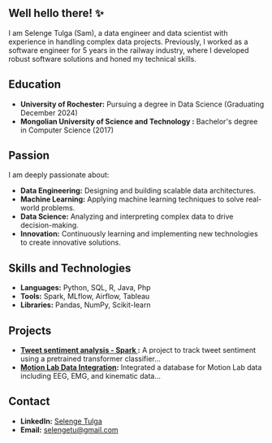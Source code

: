 ## Well hello there! ✨

I am Selenge Tulga (Sam), a data engineer and data scientist with experience in handling complex data projects. Previously, I worked as a software engineer for 5 years in the railway industry, where I developed robust software solutions and honed my technical skills.

## Education

- **University of Rochester:** Pursuing a degree in Data Science (Graduating December 2024)
- **Mongolian University of Science and Technology :** Bachelor's degree in Computer Science (2017)

## Passion

I am deeply passionate about:
- **Data Engineering:** Designing and building scalable data architectures.
- **Machine Learning:** Applying machine learning techniques to solve real-world problems.
- **Data Science:** Analyzing and interpreting complex data to drive decision-making.
- **Innovation:** Continuously learning and implementing new technologies to create innovative solutions.

## Skills and Technologies
- **Languages:** Python, SQL, R, Java, Php
- **Tools:** Spark, MLflow, Airflow, Tableau
- **Libraries:** Pandas, NumPy, Scikit-learn

## Projects
- **[Tweet sentiment analysis - Spark ](https://github.com/selengetu/End-to-end-Sentiment-Data-Project):** A project to track tweet sentiment using a pretrained transformer classifier...
- **[Motion Lab Data Integration](https://github.com/selengetu/Motion-Lab-Data-Integration):** Integrated a database for Motion Lab data including EEG, EMG, and kinematic data...


## Contact
- **LinkedIn:** [Selenge Tulga](https://www.linkedin.com/in/selenge-tulga/)
- **Email:** selengetu@gmail.com


<!--
**selengetu/selengetu** is a ✨ _special_ ✨ repository because its `README.md` (this file) appears on your GitHub profile.
![GitHub followers](https://img.shields.io/github/followers/username?style=social)
![LinkedIn](https://img.shields.io/badge/-LinkedIn-blue?style=flat&logo=linkedin&logoColor=white&link=https://www.linkedin.com/in/username/)
Here are some ideas to get you started:

- 🔭 I’m currently working on ...
- 🌱 I’m currently learning ...
- 👯 I’m looking to collaborate on ...
- 🤔 I’m looking for help with ...
- 💬 Ask me about ...
- 📫 How to reach me: ...
- 😄 Pronouns: ...
- ⚡ Fun fact: ...
-->
